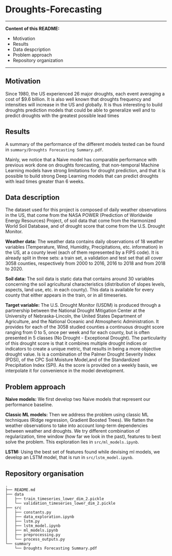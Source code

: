 # Droughts-Forecasting
---
**Content of this README:**
- Motivation
- Results
- Data despcription
- Problem approach
- Repository organization
---

## Motivation

Since 1980, the US experienced 26 major droughts, each event averaging a cost of $9.6 billion. It is also well known that droughts frequency and intensities will increase in the US and globally. It is thus interesting to build droughts prediction models that could be able to generalize well and to predict droughts with the greatest possible lead times

## Results

A summary of the performance of the different models tested can be found in `summary/Droughts Forecasting Summary.pdf`.

Mainly, we notice that a Naive model has comparable performance with previous work done on droughts forecasting, that non-temporal Machine Learning models have strong limitations for drought prediction, and that it is possible to build strong Deep Learning models that can predict droughts with lead times greater than 6 weeks.

## Data description

The dataset used for this project is composed of daily weather observations in the US, that come from the NASA POWER (Prediction of Worldwide Energy Resources) Project, of soil data that come from the Harmonized World Soil Database, and of drought score that come from the U.S. Drought Monitor.

**Weather data:**
The weather data contains daily observations of 18 weather variables (Temperature, Wind, Humidity, Precipitations, etc. information) in the US, at a county level (each of them represented by a FIPS code). It is already split in three sets: a train set, a validation and test set that all cover 3058 counties, respectively from 2000 to 2016, 2016 to 2018 and from 2018 to 2020.

**Soil data:**
The soil data is static data that contains around 30 variables concerning the soil agricultural characteristics (distribution of slopes levels, aspects, land use, etc. in each county). This data is available for every county that either appears in the train, or in all timeseries.

**Target variable:**
The U.S. Drought Monitor (USDM) is produced through a partnership between the National Drought Mitigation Center at the University of Nebraska-Lincoln, the United States Department of Agriculture, and the National Oceanic and Atmospheric Administration. It provides for each of the 3058 studied counties a continuous drought score ranging from 0 to 5, once per week and for each county, but is often presented in 5 classes (No Drought - Exceptional Drought). The particularity of this drought score is that it combines multiple drought indices or indicators to create a unique metric, that results in being a more objective drought value. Is is a combination of the Palmer Drought Severity Index (PDSI), of the CPC Soil Moisture Model,and of the Standardized Precipitation Index (SPI). As the score is provided on a weekly basis, we interpolate it for convenience in the model development.

## Problem approach

**Naive models:** We first develop two Naive models that represent our performance baseline. 

**Classic ML models:** Then we address the problem using classic ML techniques (Ridge regression, Gradient Boosted Trees). We flatten the weather observations to take into account long-term dependencies between weather and droughts. We try different combination of regularization, time window (how far we look in the past), features to best solve the problem. This exploration lies in `src/ml_models.ipynb`.

**LSTM:** Using the best set of features found while devising ml models, we develop an LSTM model, that is run in `src/lstm_model.ipynb`.

## Repository organisation

    .
    ├── README.md
    ├── data
    │   ├── train_timeseries_lower_dim_2.pickle
    │   └── validation_timeseries_lower_dim_2.pickle
    ├── src
    │   ├── constants.py
    │   ├── data_exploration.ipynb
    │   ├── lstm.py
    │   ├── lstm_model.ipynb
    │   ├── ml_models.ipynb
    │   ├── preprocessing.py
    │   └── process_outputs.py
    └── summary
        └── Droughts Forecasting Summary.pdf